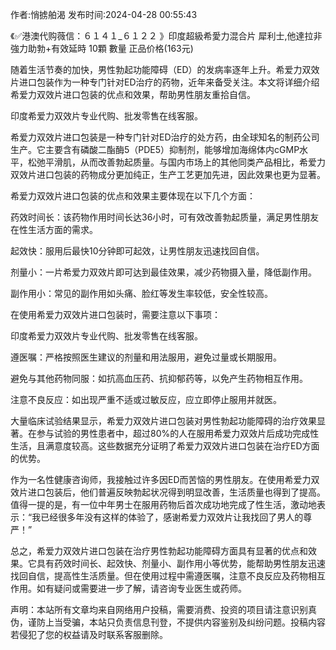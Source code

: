 <p>作者:悄掳舶渴 发布时间:2024-04-28 00:55:43</p>
<p>《✅港澳代购薇信：６１４１_６１２２ 》印度超級希愛力混合片 犀利士,他達拉非 強力助勃+有效延時 10顆 數量 正品价格(163元) </p>
									<p>随着生活节奏的加快，男性勃起功能障碍（ED）的发病率逐年上升。希爱力双效片进口包装作为一种专门针对ED治疗的药物，近年来备受关注。本文将详细介绍希爱力双效片进口包装的优点和效果，帮助男性朋友重拾自信。</p><p></p><p>印度希爱力双效片专业代购、批发零售在线客服。</p><p></p><p>希爱力双效片进口包装是一种专门针对ED治疗的处方药，由全球知名的制药公司生产。它主要含有磷酸二酯酶5（PDE5）抑制剂，能够增加海绵体内cGMP水平，松弛平滑肌，从而改善勃起质量。与国内市场上的其他同类产品相比，希爱力双效片进口包装的药物成分更加纯正，生产工艺更加先进，因此效果也更为显著。</p><p></p><p>希爱力双效片进口包装的优点和效果主要体现在以下几个方面：</p><p></p><p>药效时间长：该药物作用时间长达36小时，可有效改善勃起质量，满足男性朋友在性生活方面的需求。</p><p>起效快：服用后最快10分钟即可起效，让男性朋友迅速找回自信。</p><p>剂量小：一片希爱力双效片即可达到最佳效果，减少药物摄入量，降低副作用。</p><p>副作用小：常见的副作用如头痛、脸红等发生率较低，安全性较高。</p><p></p><p></p><p>在使用希爱力双效片进口包装时，需要注意以下事项：</p><p></p><p>印度希爱力双效片专业代购、批发零售在线客服。</p><p></p><p>遵医嘱：严格按照医生建议的剂量和用法服用，避免过量或长期服用。</p><p>避免与其他药物同服：如抗高血压药、抗抑郁药等，以免产生药物相互作用。</p><p>注意不良反应：如出现严重不适或过敏反应，应立即停止服用并就医。</p><p>大量临床试验结果显示，希爱力双效片进口包装对男性勃起功能障碍的治疗效果显著。在参与试验的男性患者中，超过80%的人在服用希爱力双效片后成功完成性生活，且满意度较高。这些数据充分证明了希爱力双效片进口包装在治疗ED方面的优势。</p><p></p><p>作为一名性健康咨询师，我接触过许多因ED而苦恼的男性朋友。在使用希爱力双效片进口包装后，他们普遍反映勃起状况得到明显改善，生活质量也得到了提高。值得一提的是，有一位中年男士在服用药物后首次成功地完成了性生活，激动地表示：“我已经很多年没有这样的体验了，感谢希爱力双效片让我找回了男人的尊严！”</p><p></p><p>总之，希爱力双效片进口包装在治疗男性勃起功能障碍方面具有显著的优点和效果。它具有药效时间长、起效快、剂量小、副作用小等优势，能帮助男性朋友迅速找回自信，提高性生活质量。但在使用过程中需遵医嘱，注意不良反应及药物相互作用。如有疑问或需要进一步了解，请咨询专业医生或药师。</p>				声明：本站所有文章均来自网络用户投稿，需要消费、投资的项目请注意识别真伪，谨防上当受骗，本站只负责信息刊登，不提供内容鉴别及纠纷问题。投稿内容若侵犯了您的权益请及时联系客服删除。				
